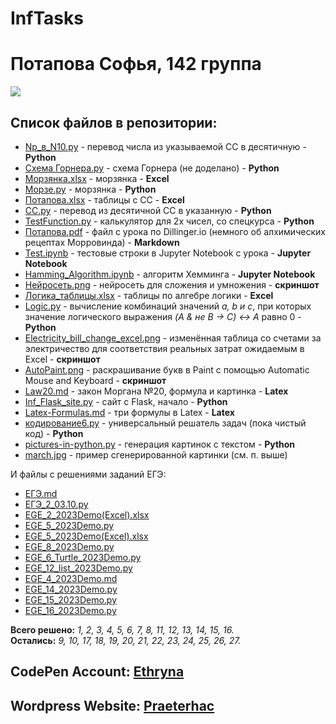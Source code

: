 # InfTasks
# Потапова Софья, 142 группа
![](https://aboutandroid.ru/wp-content/uploads/2015/06/%D0%97%D0%B2%D1%91%D0%B7%D0%B4%D0%BD%D0%BE%D0%B5-%D0%BD%D0%B5%D0%B1%D0%BE-9-600x338.jpg)

## Список файлов в репозитории:
- [Np_в_N10.py](https://github.com/Ethryna/InfTasks/blob/main/Np_%D0%B2_N10.py) - перевод числа из указываемой СС в десятичную - **Python**
- [Cхема Горнера.py](https://github.com/Ethryna/InfTasks/blob/main/C%D1%85%D0%B5%D0%BC%D0%B0%20%D0%93%D0%BE%D1%80%D0%BD%D0%B5%D1%80%D0%B0.py) - схема Горнера (не доделано) - **Python**
- [Морзянка.xlsx](https://github.com/Ethryna/InfTasks/blob/main/%D0%9C%D0%BE%D1%80%D0%B7%D1%8F%D0%BD%D0%BA%D0%B0.xlsx) - морзянка - **Exсel** 
- [Морзе.py](https://github.com/Ethryna/InfTasks/blob/main/%D0%9C%D0%BE%D1%80%D0%B7%D0%B5.py) - морзянка - **Python** 
- [Потапова.xlsx](https://github.com/Ethryna/InfTasks/blob/main/%D0%9F%D0%BE%D1%82%D0%B0%D0%BF%D0%BE%D0%B2%D0%B0.xlsx) - таблицы с СС - **Excel** 
- [СС.py](https://github.com/Ethryna/InfTasks/blob/main/%D0%A1%D0%A1.py) - перевод из десятичной СС в указанную - **Python**
- [TestFunction.py](https://github.com/Ethryna/InfTasks/blob/main/TestFunction.py) - калькулятор для 2х чисел, со спецкурса - **Python**
- [Потапова.pdf](https://github.com/Ethryna/InfTasks/blob/main/%D0%9F%D0%BE%D1%82%D0%B0%D0%BF%D0%BE%D0%B2%D0%B0.pdf) - файл с урока по Dillinger.io (немного об алхимических рецептах Морровинда) - **Markdown**
- [Test.ipynb](https://github.com/Ethryna/InfTasks/blob/main/Test.ipynb) - тестовые строки в Jupyter Notebook c урока - **Jupyter Notebook**
- [Hamming_Algorithm.ipynb](https://github.com/Ethryna/InfTasks/blob/main/Hamming_Algorithm.ipynb) - алгоритм Хемминга - **Jupyter Notebook**
- [Нейросеть.png](https://github.com/Ethryna/InfTasks/blob/main/Нейросеть.png) - нейросеть для сложения и умножения - **скриншот**
- [Логика_таблицы.xlsx](https://github.com/Ethryna/InfTasks/blob/main/%D0%9B%D0%BE%D0%B3%D0%B8%D0%BA%D0%B0_%D1%82%D0%B0%D0%B1%D0%BB%D0%B8%D1%86%D1%8B.xlsx) - таблицы по алгебре логики - **Excel**
- [Logic.py](https://github.com/Ethryna/InfTasks/blob/main/Logic.py) - вычисление комбинаций значений _a, b и c_, при которых значение логического выражения _(A & не B -> C) <-> A_ равно 0 - **Python** 
- [Electricity_bill_change_excel.png](https://github.com/Ethryna/InfTasks/blob/main/Electricity_bill_change_excel.png) - изменённая таблица со счетами за электричество для соответствия реальных затрат ожидаемым в Excel - **скриншот**
- [AutoPaint.png](https://github.com/Ethryna/InfTasks/blob/main/AutoPaint.png) - раскрашивание букв в Paint с помощью Automatic Mouse and Keyboard - **скриншот**
- [Law20.md](https://github.com/Ethryna/InfTasks/blob/main/Law20.md) - закон Моргана №20, формула и картинка - **Latex**
- [Inf_Flask_site.py](https://github.com/Ethryna/InfTasks/blob/main/Inf_Flask_site.py) - сайт с Flask, начало - **Python**
- [Latex-Formulas.md](https://github.com/Ethryna/InfTasks/blob/main/Latex-Formulas.md) - три формулы в Latex - **Latex**
- [кодирование6.py](https://github.com/Ethryna/InfTasks/blob/main/кодирование6.py) - универсальный решатель задач (пока чистый код) - **Python**
- [pictures-in-python.py](https://github.com/Ethryna/InfTasks/blob/main/pictures-in-python.py) - генерация картинок с текстом - **Python**
- [march.jpg](https://github.com/Ethryna/InfTasks/blob/main/march.jpg) - пример сгенерированной картинки (см. п. выше)

И файлы с решениями заданий ЕГЭ:
- [ЕГЭ.md](https://github.com/Ethryna/InfTasks/blob/main/%D0%95%D0%93%D0%AD.md)
- [ЕГЭ_2_03.10.py](https://github.com/Ethryna/InfTasks/blob/main/%D0%95%D0%93%D0%AD_2_03.10.py)
- [EGE_2_2023Demo(Excel).xlsx](https://github.com/Ethryna/InfTasks/blob/main/EGE_2_2023Demo(Excel).xlsx)
- [EGE_5_2023Demo.py](https://github.com/Ethryna/InfTasks/blob/main/EGE_5_2023Demo.py)
- [EGE_5_2023Demo(Excel).xlsx](https://github.com/Ethryna/InfTasks/blob/main/EGE_5_2023Demo(Excel).xlsx)
- [EGE_8_2023Demo.py](https://github.com/Ethryna/InfTasks/blob/main/EGE_8_2023Demo.py)
- [EGE_6_Turtle_2023Demo.py](https://github.com/Ethryna/InfTasks/blob/main/EGE_6_Turtle_2023Demo.py)
- [EGE_12_list_2023Demo.py](https://github.com/Ethryna/InfTasks/blob/main/EGE_12_list_2023Demo.py)
- [EGE_4_2023Demo.md](https://github.com/Ethryna/InfTasks/blob/main/EGE_4_2023Demo.md)
- [EGE_14_2023Demo.py](https://github.com/Ethryna/InfTasks/blob/main/EGE_14_2023Demo.py)
- [EGE_15_2023Demo.py](https://github.com/Ethryna/InfTasks/blob/main/EGE_15_2023Demo.py)
- [EGE_16_2023Demo.py](https://github.com/Ethryna/InfTasks/blob/main/EGE_16_2023Demo.py)

**Всего решено:** _1, 2, 3, 4, 5, 6, 7, 8, 11, 12, 13, 14, 15, 16._  
**Остались:** _9, 10, 17, 18, 19, 20, 21, 22, 23, 24, 25, 26, 27._

## CodePen Account: [Ethryna](https://codepen.io/Ethryna)
## Wordpress Website: [Praeterhac](https://praeterhac.wordpress.com)
